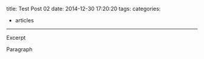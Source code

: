 title: Test Post 02
date: 2014-12-30 17:20:20
tags:
categories:
- articles
---
<!-- more -->
 Excerpt
<!-- more -->

Paragraph